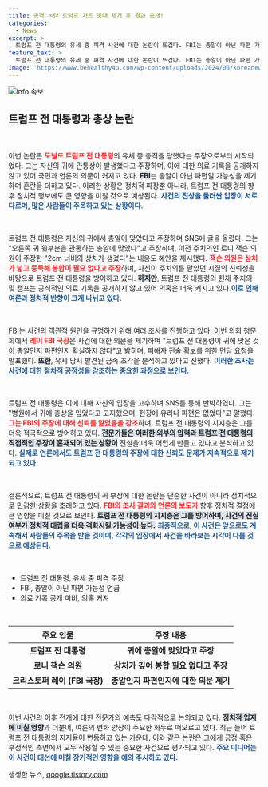 ```yaml
---
title: 총격 논란 트럼프 거즈 붕대 제거 후 결과 공개!
categories:
  - News
excerpt: >
  트럼프 전 대통령의 유세 중 피격 사건에 대한 논란이 뜨겁다. FBI는 총알이 아닌 파편 가능성을 제기했지만, 정확한 의료 기록은 공개되지 않았다. 트럼프는 귀에 총상이 있다고 주장하며 반박했으나, 논란은 여전히 해결되지 않고 있다.
feature_text: >
  트럼프 전 대통령의 유세 중 피격 사건에 대한 논란이 뜨겁다. FBI는 총알이 아닌 파편 가능성을 제기했지만, 정확한 의료 기록은 공개되지 않았다. 트럼프는 귀에 총상이 있다고 주장하며 반박했으나, 논란은 여전히 해결되지 않고 있다.
image: 'https://www.behealthy4u.com/wp-content/uploads/2024/06/koreanews.jpg'
---
```


<p><img src="https://www.behealthy4u.com/wp-content/uploads/2024/06/koreanews.jpg" alt="info 속보" /></p>

<h2 data-ke-size="size26">트럼프 전 대통령과 총상 논란</h2>

<p data-ke-size="size16">&nbsp;</p>

<p>이번 논란은 <b><span style="color: #ee2323;">도널드 트럼프 전 대통령</span></b>의 유세 중 총격을 당했다는 주장으로부터 시작되었다. 그는 자신의 귀에 관통상이 발생했다고 주장하며, 이에 대한 의료 기록을 공개하지 않고 있어 국민과 언론의 의문이 커지고 있다. <b><span style="background-color: #21538527;">FBI</span></b>는 총알이 아닌 파편일 가능성을 제기하며 혼란을 더하고 있다. 이러한 상황은 정치적 파장뿐 아니라, 트럼프 전 대통령의 향후 정치적 행보에도 큰 영향을 미칠 것으로 예상된다. <b><span style="color: #1a5490;">사건의 진상을 둘러싼 입장이 서로 다르며, 많은 사람들이 주목하고 있는 상황이다.</span></b></p>

<p data-ke-size="size16">&nbsp;</p>

<p>트럼프 전 대통령은 자신의 귀에서 총알이 맞았다고 주장하며 SNS에 글을 올렸다. 그는 "오른쪽 귀 윗부분을 관통하는 총알에 맞았다"고 주장하며, 이전 주치의인 로니 잭슨 의원이 주장한 "2cm 너비의 상처가 생겼다"는 내용도 혜안을 제시했다. <b><span style="color: #ee2323;">잭슨 의원은 상처가 넓고 뭉툭해 봉합이 필요 없다고 주장</span></b>하며, 자신이 주치의를 맡았던 시절의 신뢰성을 바탕으로 트럼프 전 대통령을 방어하고 있다. <b><span style="background-color: #21538527;">하지만</span></b>, 트럼프 전 대통령의 현재 주치의 및 캠프는 공식적인 의료 기록을 공개하지 않고 있어 의혹은 더욱 커지고 있다.<b><span style="color: #1a5490;">이로 인해 여론과 정치적 반향이 크게 나뉘고 있다.</span></b></p>

<p data-ke-size="size16">&nbsp;</p>

<p>FBI는 사건의 객관적 원인을 규명하기 위해 여러 조사를 진행하고 있다. 이번 의회 청문회에서 <b><span style="color: #ee2323;">레이 FBI 국장</span></b>은 사건에 대한 의문을 제기하며 "트럼프 전 대통령이 귀에 맞은 것이 총알인지 파편인지 확실하지 않다"고 밝히며, 피해자 진술 확보를 위한 면담 요청을 발표했다. <b><span style="background-color: #21538527;">또한</span></b>, 유세 당시 발견된 금속 조각을 분석하고 있다고 전했다. <b><span style="color: #1a5490;">이러한 조사는 사건에 대한 절차적 공정성을 강조하는 중요한 과정으로 보인다.</span></b></p>

<p data-ke-size="size16">&nbsp;</p>

<p>트럼프 전 대통령은 이에 대해 자신의 입장을 고수하며 SNS를 통해 반박하였다. 그는 "병원에서 귀에 총상을 입었다고 고지했으며, 현장에 유리나 파편은 없었다"고 말했다. <b><span style="color: #ee2323;">그는 FBI의 주장에 대해 신뢰를 잃었음을 강조</span></b>하며, 트럼프 전 대통령의 지지층은 그를 더욱 적극적으로 방어하고 있다. <b><span style="background-color: #21538527;">전문가들은 이러한 외부의 압력과 트럼프 전 대통령의 직접적인 주장이 혼재되어 있는 상황이</span></b> 진실을 더욱 어렵게 만들고 있다고 분석하고 있다. <b><span style="color: #1a5490;">실제로 언론에서도 트럼프 전 대통령의 주장에 대한 신뢰도 문제가 지속적으로 제기되고 있다.</span></b></p>

<p data-ke-size="size16">&nbsp;</p>

<p>결론적으로, 트럼프 전 대통령의 귀 부상에 대한 논란은 단순한 사건이 아니라 정치적으로 민감한 상황을 초래하고 있다. <b><span style="color: #ee2323;">FBI의 조사 결과와 언론의 보도가</span></b> 향후 정치적 결정에 큰 영향을 미칠 것으로 보인다. <b><span style="background-color: #21538527;">트럼프 전 대통령의 지지층은 그를 방어하며, 사건의 진실 여부가 정치적 대립을 더욱 격화시킬 가능성이 높다.</span></b> <b><span style="color: #1a5490;">최종적으로, 이 사건은 앞으로도 계속해서 사람들의 주목을 받을 것이며, 각각의 입장에서 사건을 바라보는 시각이 다를 것으로 예상된다.</span></b></p>

<p data-ke-size="size16">&nbsp;</p>

<ul>
    <li>트럼프 전 대통령, 유세 중 피격 주장</li>
    <li>FBI, 총알이 아닌 파편 가능성 언급</li>
    <li>의료 기록 공개 미비, 의혹 커져</li>
</ul>

<p data-ke-size="size16">&nbsp;</p>

<table style="width: 100%; border-collapse: collapse;">
    <thead>
        <tr>
            <th style="text-align: center; height: 20px;"><b>주요 인물</b></th>
            <th style="text-align: center; height: 20px;"><b>주장 내용</b></th>
        </tr>
    </thead>
    <tbody>
        <tr>
            <td style="text-align: center; height: 17px;"><b>트럼프 전 대통령</b></td>
            <td style="text-align: center; height: 17px;"><b>귀에 총알에 맞았다고 주장</b></td>
        </tr>
        <tr>
            <td style="text-align: center; height: 17px;"><b>로니 잭슨 의원</b></td>
            <td style="text-align: center; height: 17px;"><b>상처가 깊어 봉합 필요 없다고 주장</b></td>
        </tr>
        <tr>
            <td style="text-align: center; height: 17px;"><b>크리스토퍼 레이 (FBI 국장)</b></td>
            <td style="text-align: center; height: 17px;"><b>총알인지 파편인지에 대한 의문 제기</b></td>
        </tr>
    </tbody>
</table>

<p data-ke-size="size16">&nbsp;</p>

<p>이번 사건의 이후 전개에 대한 전문가의 예측도 다각적으로 논의되고 있다. <b><span style="background-color: #21538527;">정치적 입지에 미칠 영향</span></b>과 더불어, 여론의 변화 양상이 주요한 화두로 떠오르고 있다. 최근 들어 트럼프 전 대통령의 지지율이 변동하고 있는 가운데, 이와 같은 논란은 그에게 긍정 혹은 부정적인 측면에서 모두 작용할 수 있는 중요한 사건으로 평가되고 있다. <b><span style="color: #1a5490;">주요 미디어는 이 사건이 대선에 미칠 장기적인 영향을 예의 주시하고 있다.</span></b></p>
생생한 뉴스, <a href="https://qoogle.tistory.com" rel="dofollow">qoogle.tistory.com</a>


